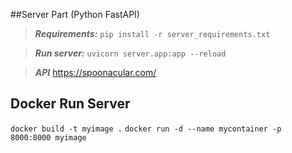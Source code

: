 ##Server Part (Python FastAPI)

> ***Requirements:***
`pip install -r server_requirements.txt`

> ***Run server:***
`uvicorn server.app:app --reload`

> ***API***
> https://spoonacular.com/


## Docker Run Server
`docker build -t myimage .`
`docker run -d --name mycontainer -p 8000:8000 myimage`